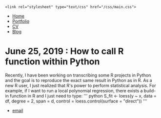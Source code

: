 <html>
  <head>
    <title>Compilation Failed </title>
    
    <link rel="stylesheet" type="text/css" href="/css/main.css">
  
  </head>


  <body>
    <nav>
<ul>
<li><a href="/">Home</a></li>
<li><a href="/portfolio">Portfolio</a></li>
<li><a href="/cv">CV</a></li>
<li><a href="/blog">Blog</a></li>
</ul>
    </nav>
<div class="container">
<h1>June 25, 2019 : How to call R function within Python</h1>


<div class="post">
 <p>
 Recently, I have been working on transcribing some R projects in Python and the goal is to reproduce the exact same
 result in Python as in R. As a new R user, I just realized that R's power to perform statistical analysis. For example,
 if I want to run a local polynomial regression, there exists a build-in function in R and I just need to type:
 ''' python
 S_fit <- loess(y ~ x, data = df, degree = 2, span = d,  control = loess.control(surface = "direct")) 
 '''
 </p>  

 


</div>


</div>
  
  <footer>
   <ul>
   <li><a href="jiguang.li@yale.edu">email</a></li>
   </ul>
  </footer>
  </body>

</html>
